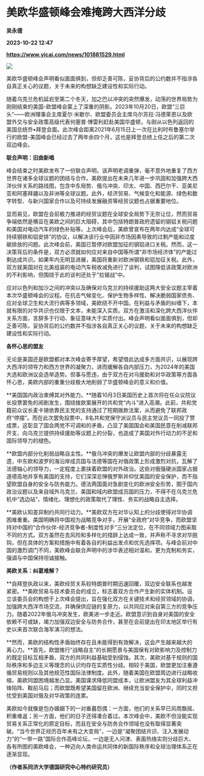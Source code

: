 # 美欧华盛顿峰会难掩跨大西洋分歧
**吴永德**

**2023-10-22 12:47**

**https://www.yicai.com/news/101881529.html**

![](https://imgcdn.yicai.com/uppics/slides/2023/10/9559dc158d0275159c86797cb428b32e.jpg)

美欧华盛顿峰会声明看似面面俱到，但却乏善可陈，妥协背后的公约数并不指涉各自真正关心的议题，关于未来的构想缺乏建设性和实际行动。

随着乌克兰危机延宕至第二个冬天，加之巴以冲突的突然爆发，动荡的世界局势为刚刚结束的美国-欧盟峰会蒙上了深重的阴影。2023年10月20日，欧盟“三巨头”——欧洲理事会主席夏尔·米歇尔、欧盟委员会主席乌尔苏拉·冯德莱恩以及欧盟外交与安全政策高级代表何塞普·博雷利赶赴美国华盛顿，与刚从以色列返回的美国总统乔•拜登会面。此次峰会距离2021年6月15日上一次在比利时布鲁塞尔举行的欧盟-美国峰会已经过去了两年余四个月，这也是拜登总统上任之后的第二次双边峰会。

**联合声明：旧曲新唱**

峰会结束之时美欧发布了一份联合声明，该声明老调重弹，毫不意外地重复了西方世界在诸多全球议题的团结与合作。美欧提出在未来几年进一步巩固和加强跨大西洋伙伴关系的路线图，包含中东局势、俄乌冲突、印太、中国、西巴尔干、亚美尼亚和阿塞拜疆以及非洲等全球议题。此外，经济贸易、气候变化和能源、绿色和数字转型、与新兴国家合作以及可持续发展融资等经贸议题也占据重要地位。

显而易见，欧盟在会前极力推进的经贸议题在全球安全局势下无奈让位，然而贸易争端依然是横亘在美欧之间的巨大阻碍，其中包括特朗普政府遗留的钢铝关税问题和美国对电动汽车的绿色补贴等。上次峰会后，美欧曾宣布在两年内达成“全球可持续钢铁和铝安排”的协议，以解决该行业中因非市场因素导致的过剩产能和过度碳排放的问题。此次峰会前，美国已暂停对欧盟加征的钢铝进口关税。然而，这一决策背后的条件是，双方必须就如何应对来自中国等所谓“非市场经济体”的产能过剩达成共识。如果年内无明显进展，美国将重新对欧洲钢铁和铝加征关税。此外，双方就美国对在北美组装的电动汽车税收减免进行了谈判，试图降低该政策对欧洲的不利影响，但围绕于此的谈判还处于“拉锯战”中。

应对以色列和加沙之间的冲突以及确保对乌克兰的持续援助这两大安全议题主宰着本次华盛顿峰会的议程。在抗击气候变化、保护生物多样性、解决脆弱国家债务、应对全球卫生和大流行病等多领域，美欧绕不开中国。在利益与矛盾的纠缠下，本就有限的对华共识也仅限于文本，未能深入实质。双方在激活和深化跨大西洋伙伴关系方面，言辞多于行动、象征意味大于实质付出。峰会声明看似面面俱到，但却乏善可陈，妥协背后的公约数并不指涉各自真正关心的议题，关于未来的构想缺乏建设性和实际行动。

**各怀心思的盟友**

无论是美国还是欧盟都对本次峰会寄予厚望，希望借此达成多方面共识，以展现跨大西洋的领导力和西方世界的凝聚力，进而缓解各自内部压力，为2024年的美国大选和欧洲议会选举造势。但事与愿违，由于双方在对乌援助和对华政策等方面各怀心思，美欧内部的重重分歧极大地削弱了华盛顿峰会的意义和价值。

**美国国内政治束缚其对外能力。**随着10月3日美国历史上首次将在任众议院议长投票罢免的闹剧发生，围绕拨款案展开的共和党“内斗”进入高潮。此前，共和党籍前众议长麦卡锡依靠民主党的支持通过了短期拨款法案，从而避免了联邦政府“停摆”。而在此次罢免投票中，8名共和党保守派议员与民主党议员一同投了赞成票，这彰显了国会两党不可调和的矛盾，凸显了美国国会和美国民意在削减联邦开支、向乌克兰提供持续援助等议题上的分裂，也造成了美国对外行动力的不足和国际领导力的褪色。

**欧盟内部分化削弱战略自主性。**俄乌冲突的爆发让欧盟内部的分歧暴露无遗，中东欧和波罗的海沿岸成员国与法德等国在对俄政策上形成激烈对抗，瓦解了法德轴心的领导力，一定程度上裹挟着欧盟的对外政治。这些对俄强硬派国家占据道德高地并享有美国的支持，它们深深忌惮俄罗斯并仰仗美国的安全保护，而不指望欧盟自身的安全与防务能力。德法两国面对急剧变化的欧洲安全形势，囿于国内政治议题以及来自域外乌克兰、美国和域内欧盟成员国的压力，不得不在乌克兰危机中“选边站”，情绪化、理想化的政策取代了理性、务实的战略自主选择。

**美欧认知差异制约共同行动力。**美欧双方在对华认知上的分歧使得对华协调困难重重。美国明确将中国视为战略竞争对手，开展“全政府”对华竞争，而欧盟坚持对中国的“合作伙伴-经济竞争者-制度性对手”三分法定位，在不同领域力图采取不同的方式。双方虽然在去风险和多样化的措辞上达成一致，并声称不寻求对华脱钩，但在具体的方案和措施中有着各自的利益出发点和优先选择项。与峰会前对中国的激烈调门不同，美欧峰会联合声明中的涉华表述相对温和，更为克制和务实，强调与中国保持坦诚接触。

**美欧关系：纠葛难解？**

**自拜登执政以来，美欧经贸关系较特朗普时期迅速回暖，双边安全联系也越发紧密。**美欧贸易与技术委员会的成立，标志着双方合作产生新的实体机制。设立该委员会的构想于上次峰会提出，旨在强化双方在关键技术和经贸领域的协调，加强跨大西洋市场交流，并确保供应链的复原力，以共同应对来自第三方的竞争压力。随着2022年俄乌冲突发生，欧美进一步走近。欧盟意识到自身对美国的安全依赖不可或缺，竭力加强双边安全与防务合作，甚至在会前提出在印太地区举行有史以来首次联合海军演习的想法。

**然而，美欧的结构性矛盾始终存在且未能得到有效解决，这会产生越来越大的离心力。**首先，欧盟推行“战略自主”的长期愿景与美国保有对欧影响力及控制力的既定目标互相矛盾，双方的共同利益基础受到侵蚀。其次，美欧对基于规则的国际秩序和多边主义等理念的认识均存在实质性分歧。相较于美国，欧盟更加注重遵循贸易规则以及其他规范性国际法律制度。此外，随着美国在欧盟周边进行战略收缩，美欧同盟困境越发凸显。美国谋求降低同盟成本，让欧洲盟友为其全球利益冲锋陷阵、鞍前马后；而欧盟既希望美国留在欧洲、继续充当安全保护伞，同时又担忧受到美国对俄及对华政策的连累。

美欧如今就像是包办婚姻下的一对垂暮怨偶：一方面，他们的关系早已风雨飘摇、积重难返；另一方面，他们的日子还得凑合着过。本次峰会中，美欧不但没能实现贸易关系正常化的原定目标，而且在安全与防务合作领域也没有取得显著突破。“当今世界正经历百年未有之大变局”，一边是“凝聚团结共识、注入发展动力”的“一带一路”国际合作高峰论坛，一边是无人问津、表面热络实则分歧巨大、各有所图的美欧峰会，一种迈向人类命运共同体的新国际秩序和全球治理体系正在逐渐显现。

**（作者系同济大学德国研究中心特约研究员）**
